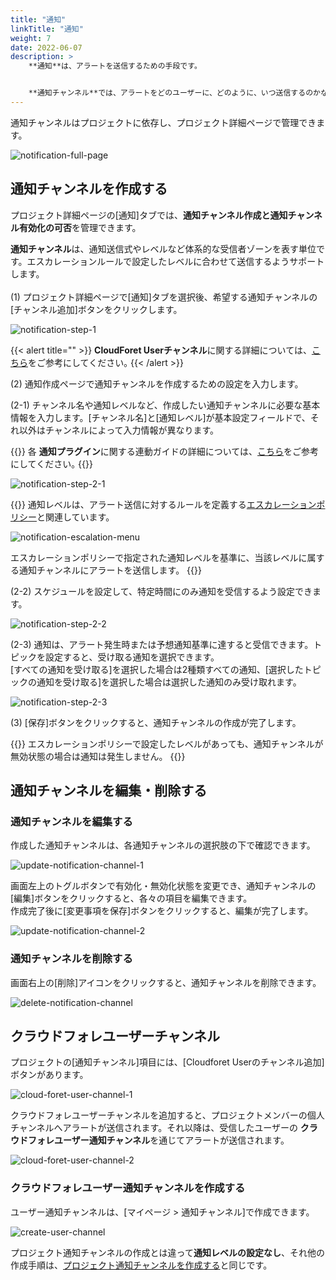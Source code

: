 ```yaml
---
title: "通知"
linkTitle: "通知"
weight: 7
date: 2022-06-07
description: >
    **通知**は、アラートを送信するための手段です。


    **通知チャンネル**では、アラートをどのユーザーに、どのように、いつ送信するのかなどを設定できます。
---
```


通知チャンネルはプロジェクトに依存し、プロジェクト詳細ページで管理できます。

![notification-full-page](/ja/docs/guides/alert-manager/notification-img/notification-full-page.png)

## 通知チャンネルを作成する

プロジェクト詳細ページの[通知]タブでは、**通知チャンネル作成と通知チャンネル有効化の可否**を管理できます。

**通知チャンネル**は、通知送信式やレベルなど体系的な受信者ゾーンを表す単位です。エスカレーションルールで設定したレベルに合わせて送信するようサポートします。
<br>
<br>
(1) プロジェクト詳細ページで[通知]タブを選択後、希望する通知チャンネルの[チャンネル追加]ボタンをクリックします。

![notification-step-1](/ja/docs/guides/alert-manager/notification-img/notification-step-1.png)

{{< alert title="" >}}
**CloudForet Userチャンネル**に関する詳細については、[こちら](/ja/docs/guides/alert-manager/notification/#クラウドフォレ-ユーザー-チャンネル)をご参考にしてください｡
{{< /alert >}}


(2) 通知作成ページで通知チャンネルを作成するための設定を入力します。

(2-1) チャンネル名や通知レベルなど、作成したい通知チャンネルに必要な基本情報を入力します。[チャンネル名]と[通知レベル]が基本設定フィールドで、それ以外はチャンネルによって入力情報が異なります。

{{<alert>}}
各 **通知プラグイン**に関する連動ガイドの詳細については、[こちら](/ja/docs/guides/plugins/alert-manager-notification/)をご参考にしてください｡
{{</alert>}}

![notification-step-2-1](/ja/docs/guides/alert-manager/notification-img/notification-step-2-1.png)

{{<alert title="通知レベル">}}
通知レベルは、アラート送信に対するルールを定義する[エスカレーションポリシー](/ja/docs/guides/alert-manager/escalation-policy/)と関連しています。 

![notification-escalation-menu](/ja/docs/guides/alert-manager/notification-img/notification-escalation-menu.png)

エスカレーションポリシーで指定された通知レベルを基準に、当該レベルに属する通知チャンネルにアラートを送信します。
{{</alert>}}

(2-2) スケジュールを設定して、特定時間にのみ通知を受信するよう設定できます。

![notification-step-2-2](/ja/docs/guides/alert-manager/notification-img/notification-step-2-2.png)

(2-3) 通知は、アラート発生時または予想通知基準に達すると受信できます。トピックを設定すると、受け取る通知を選択できます。
<br>
[すべての通知を受け取る]を選択した場合は2種類すべての通知、[選択したトピックの通知を受け取る]を選択した場合は選択した通知のみ受け取れます。

![notification-step-2-3](/ja/docs/guides/alert-manager/notification-img/notification-step-2-3.png)

(3) [保存]ボタンをクリックすると、通知チャンネルの作成が完了します。

{{<alert>}}
エスカレーションポリシーで設定したレベルがあっても、通知チャンネルが無効状態の場合は通知は発生しません。
{{</alert>}}

## 通知チャンネルを編集・削除する

### 通知チャンネルを編集する

作成した通知チャンネルは、各通知チャンネルの選択肢の下で確認できます。

![update-notification-channel-1](/ja/docs/guides/alert-manager/notification-img/update-notification-channel-1.png)

画面左上のトグルボタンで有効化・無効化状態を変更でき、通知チャンネルの[編集]ボタンをクリックすると、各々の項目を編集できます。
<br>
作成完了後に[変更事項を保存]ボタンをクリックすると、編集が完了します。

![update-notification-channel-2](/ja/docs/guides/alert-manager/notification-img/update-notification-channel-2.png)

### 通知チャンネルを削除する
画面右上の[削除]アイコンをクリックすると、通知チャンネルを削除できます。

![delete-notification-channel](/ja/docs/guides/alert-manager/notification-img/delete-notification-channel.png)

## クラウドフォレユーザーチャンネル

プロジェクトの[通知チャンネル]項目には、[Cloudforet Userのチャンネル追加]ボタンがあります。

![cloud-foret-user-channel-1](/ja/docs/guides/alert-manager/notification-img/cloud-foret-user-channel-1.png)

クラウドフォレユーザーチャンネルを追加すると、プロジェクトメンバーの個人チャンネルへアラートが送信されます。それ以降は、受信したユーザーの **クラウドフォレユーザー通知チャンネル**を通じてアラートが送信されます。

![cloud-foret-user-channel-2](/ja/docs/guides/alert-manager/notification-img/cloud-foret-user-channel-2.png)


### クラウドフォレユーザー通知チャンネルを作成する

ユーザー通知チャンネルは、[マイページ > 通知チャンネル]で作成できます。

![create-user-channel](/ja/docs/guides/alert-manager/notification-img/create-user-channel.png)

プロジェクト通知チャンネルの作成とは違って**通知レベルの設定なし**、それ他の作成手順は、[プロジェクト通知チャンネルを作成する](/ja/docs/guides/alert-manager/notification/#通知-チャンネル-作成する)と同じです。

